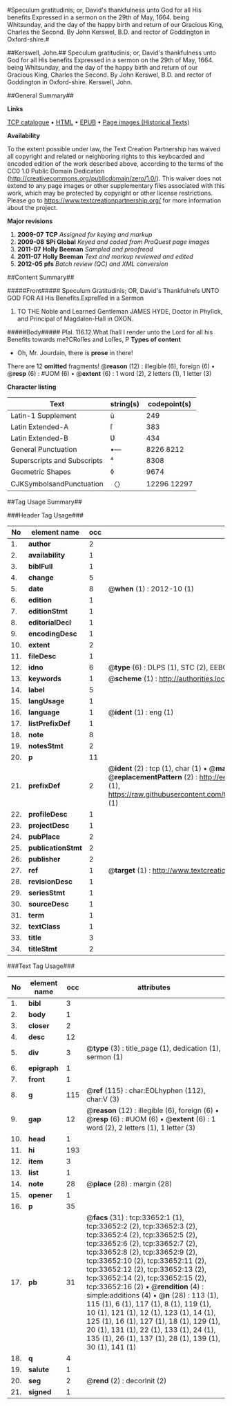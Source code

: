 #Speculum gratitudinis; or, David's thankfulness unto God for all His benefits Expressed in a sermon on the 29th of May, 1664. being Whitsunday, and the day of the happy birth and return of our Gracious King, Charles the Second. By John Kerswel, B.D. and rector of Goddington in Oxford-shire.#

##Kerswell, John.##
Speculum gratitudinis; or, David's thankfulness unto God for all His benefits Expressed in a sermon on the 29th of May, 1664. being Whitsunday, and the day of the happy birth and return of our Gracious King, Charles the Second. By John Kerswel, B.D. and rector of Goddington in Oxford-shire.
Kerswell, John.

##General Summary##

**Links**

[TCP catalogue](http://www.ota.ox.ac.uk/tcp/)  • 
[HTML](http://tei.it.ox.ac.uk/tcp/Texts-HTML/free/A47/A47286.html)  • 
[EPUB](http://tei.it.ox.ac.uk/tcp/Texts-EPUB/free/A47/A47286.epub) • 
[Page images (Historical Texts)](https://historicaltexts.jisc.ac.uk/eebo-99829216e)

**Availability**

To the extent possible under law, the Text Creation Partnership has waived all copyright and related or neighboring rights to this keyboarded and encoded edition of the work described above, according to the terms of the CC0 1.0 Public Domain Dedication (http://creativecommons.org/publicdomain/zero/1.0/). This waiver does not extend to any page images or other supplementary files associated with this work, which may be protected by copyright or other license restrictions. Please go to https://www.textcreationpartnership.org/ for more information about the project.

**Major revisions**

1. __2009-07__ __TCP__ *Assigned for keying and markup*
1. __2009-08__ __SPi Global__ *Keyed and coded from ProQuest page images*
1. __2011-07__ __Holly Beeman__ *Sampled and proofread*
1. __2011-07__ __Holly Beeman__ *Text and markup reviewed and edited*
1. __2012-05__ __pfs__ *Batch review (QC) and XML conversion*

##Content Summary##

#####Front#####
Speculum Gratitudinis; OR, David's Thankfulneſs UNTO GOD FOR All His Benefits.Expreſſed in a Sermon 
1. TO THE Noble and Learned Gentleman JAMES HYDE, Doctor in Phyſick, and Principal of Magdalen-Hall in OXON.

#####Body#####
Pſal. 116.12.What ſhall I render unto the Lord for all his Benefits towards me?CRoſſes and Loſſes, P
**Types of content**

  * Oh, Mr. Jourdain, there is **prose** in there!

There are 12 **omitted** fragments! 
 @__reason__ (12) : illegible (6), foreign (6)  •  @__resp__ (6) : #UOM (6)  •  @__extent__ (6) : 1 word (2), 2 letters (1), 1 letter (3)

**Character listing**


|Text|string(s)|codepoint(s)|
|---|---|---|
|Latin-1 Supplement|ù|249|
|Latin Extended-A|ſ|383|
|Latin Extended-B|Ʋ|434|
|General Punctuation|•—|8226 8212|
|Superscripts             and Subscripts|⁴|8308|
|Geometric Shapes|◊|9674|
|CJKSymbolsandPunctuation|〈〉|12296 12297|

##Tag Usage Summary##

###Header Tag Usage###

|No|element name|occ|attributes|
|---|---|---|---|
|1.|__author__|2||
|2.|__availability__|1||
|3.|__biblFull__|1||
|4.|__change__|5||
|5.|__date__|8| @__when__ (1) : 2012-10 (1)|
|6.|__edition__|1||
|7.|__editionStmt__|1||
|8.|__editorialDecl__|1||
|9.|__encodingDesc__|1||
|10.|__extent__|2||
|11.|__fileDesc__|1||
|12.|__idno__|6| @__type__ (6) : DLPS (1), STC (2), EEBO-CITATION (1), PROQUEST (1), VID (1)|
|13.|__keywords__|1| @__scheme__ (1) : http://authorities.loc.gov/ (1)|
|14.|__label__|5||
|15.|__langUsage__|1||
|16.|__language__|1| @__ident__ (1) : eng (1)|
|17.|__listPrefixDef__|1||
|18.|__note__|8||
|19.|__notesStmt__|2||
|20.|__p__|11||
|21.|__prefixDef__|2| @__ident__ (2) : tcp (1), char (1)  •  @__matchPattern__ (2) : ([0-9\-]+):([0-9IVX]+) (1), (.+) (1)  •  @__replacementPattern__ (2) : http://eebo.chadwyck.com/downloadtiff?vid=$1&page=$2 (1), https://raw.githubusercontent.com/textcreationpartnership/Texts/master/tcpchars.xml#$1 (1)|
|22.|__profileDesc__|1||
|23.|__projectDesc__|1||
|24.|__pubPlace__|2||
|25.|__publicationStmt__|2||
|26.|__publisher__|2||
|27.|__ref__|1| @__target__ (1) : http://www.textcreationpartnership.org/docs/. (1)|
|28.|__revisionDesc__|1||
|29.|__seriesStmt__|1||
|30.|__sourceDesc__|1||
|31.|__term__|1||
|32.|__textClass__|1||
|33.|__title__|3||
|34.|__titleStmt__|2||


###Text Tag Usage###

|No|element name|occ|attributes|
|---|---|---|---|
|1.|__bibl__|3||
|2.|__body__|1||
|3.|__closer__|2||
|4.|__desc__|12||
|5.|__div__|3| @__type__ (3) : title_page (1), dedication (1), sermon (1)|
|6.|__epigraph__|1||
|7.|__front__|1||
|8.|__g__|115| @__ref__ (115) : char:EOLhyphen (112), char:V (3)|
|9.|__gap__|12| @__reason__ (12) : illegible (6), foreign (6)  •  @__resp__ (6) : #UOM (6)  •  @__extent__ (6) : 1 word (2), 2 letters (1), 1 letter (3)|
|10.|__head__|1||
|11.|__hi__|193||
|12.|__item__|3||
|13.|__list__|1||
|14.|__note__|28| @__place__ (28) : margin (28)|
|15.|__opener__|1||
|16.|__p__|35||
|17.|__pb__|31| @__facs__ (31) : tcp:33652:1 (1), tcp:33652:2 (2), tcp:33652:3 (2), tcp:33652:4 (2), tcp:33652:5 (2), tcp:33652:6 (2), tcp:33652:7 (2), tcp:33652:8 (2), tcp:33652:9 (2), tcp:33652:10 (2), tcp:33652:11 (2), tcp:33652:12 (2), tcp:33652:13 (2), tcp:33652:14 (2), tcp:33652:15 (2), tcp:33652:16 (2)  •  @__rendition__ (4) : simple:additions (4)  •  @__n__ (28) : 113 (1), 115 (1), 6 (1), 117 (1), 8 (1), 119 (1), 10 (1), 121 (1), 12 (1), 123 (1), 14 (1), 125 (1), 16 (1), 127 (1), 18 (1), 129 (1), 20 (1), 131 (1), 22 (1), 133 (1), 24 (1), 135 (1), 26 (1), 137 (1), 28 (1), 139 (1), 30 (1), 141 (1)|
|18.|__q__|4||
|19.|__salute__|1||
|20.|__seg__|2| @__rend__ (2) : decorInit (2)|
|21.|__signed__|1||
